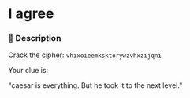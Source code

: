 # I agree

### 📄 Description
Crack the cipher: `vhixoieemksktorywzvhxzijqni`

Your clue is:

"caesar is everything. But he took it to the next level."
